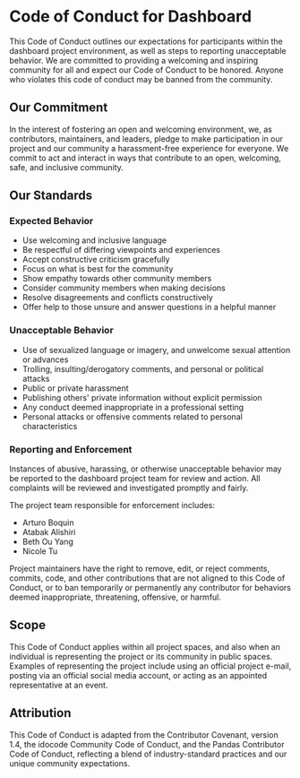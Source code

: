 # Code of Conduct for Dashboard

This Code of Conduct outlines our expectations for participants within the dashboard project environment, as well as steps to reporting unacceptable behavior. We are committed to providing a welcoming and inspiring community for all and expect our Code of Conduct to be honored. Anyone who violates this code of conduct may be banned from the community.

## Our Commitment

In the interest of fostering an open and welcoming environment, we, as contributors, maintainers, and leaders, pledge to make participation in our project and our community a harassment-free experience for everyone. We commit to act and interact in ways that contribute to an open, welcoming, safe, and inclusive community.

## Our Standards

### Expected Behavior

* Use welcoming and inclusive language
* Be respectful of differing viewpoints and experiences
* Accept constructive criticism gracefully
* Focus on what is best for the community
* Show empathy towards other community members
* Consider community members when making decisions
* Resolve disagreements and conflicts constructively
* Offer help to those unsure and answer questions in a helpful manner

### Unacceptable Behavior

* Use of sexualized language or imagery, and unwelcome sexual attention or advances
* Trolling, insulting/derogatory comments, and personal or political attacks
* Public or private harassment
* Publishing others' private information without explicit permission
* Any conduct deemed inappropriate in a professional setting
* Personal attacks or offensive comments related to personal characteristics

### Reporting and Enforcement

Instances of abusive, harassing, or otherwise unacceptable behavior may be reported to the dashboard project team for review and action. All complaints will be reviewed and investigated promptly and fairly.

The project team responsible for enforcement includes:

* Arturo Boquin
* Atabak Alishiri
* Beth Ou Yang
* Nicole Tu

Project maintainers have the right to remove, edit, or reject comments, commits, code, and other contributions that are not aligned to this Code of Conduct, or to ban temporarily or permanently any contributor for behaviors deemed inappropriate, threatening, offensive, or harmful.

## Scope

This Code of Conduct applies within all project spaces, and also when an individual is representing the project or its community in public spaces. Examples of representing the project include using an official project e-mail, posting via an official social media account, or acting as an appointed representative at an event.

## Attribution

This Code of Conduct is adapted from the Contributor Covenant, version 1.4, the idocode Community Code of Conduct, and the Pandas Contributor Code of Conduct, reflecting a blend of industry-standard practices and our unique community expectations.

